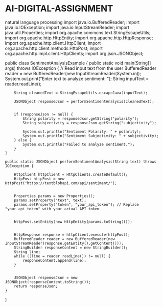# AI-DIGITAL-ASSIGNMENT
natural language processing
import java.io.BufferedReader;
import java.io.IOException;
import java.io.InputStreamReader;
import java.util.Properties;
import org.apache.commons.text.StringEscapeUtils;
import org.apache.http.HttpEntity;
import org.apache.http.HttpResponse;
import org.apache.http.client.HttpClient;
import org.apache.http.client.methods.HttpPost;
import org.apache.http.impl.client.HttpClients;
import org.json.JSONObject;

public class SentimentAnalysisExample {
    public static void main(String[] args) throws IOException {
        // Read input text from the user
        BufferedReader reader = new BufferedReader(new InputStreamReader(System.in));
        System.out.print("Enter text to analyze sentiment: ");
        String inputText = reader.readLine();

        String cleanedText = StringEscapeUtils.escapeJava(inputText);

        JSONObject responseJson = performSentimentAnalysis(cleanedText);

  
        if (responseJson != null) {
            String polarity = responseJson.getString("polarity");
            String subjectivity = responseJson.getString("subjectivity");

            System.out.println("Sentiment Polarity: " + polarity);
            System.out.println("Sentiment Subjectivity: " + subjectivity);
        } else {
            System.out.println("Failed to analyze sentiment.");
        }
    }

    public static JSONObject performSentimentAnalysis(String text) throws IOException {
       
        HttpClient httpClient = HttpClients.createDefault();
        HttpPost httpPost = new HttpPost("https://textblobapi.com/api/sentiment/");

    
        Properties params = new Properties();
        params.setProperty("text", text);
        params.setProperty("token", "your_api_token"); // Replace "your_api_token" with your actual API token

     
        httpPost.setEntity(new HttpEntity(params.toString()));

    
        HttpResponse response = httpClient.execute(httpPost);
        BufferedReader reader = new BufferedReader(new InputStreamReader(response.getEntity().getContent()));
        StringBuilder responseContent = new StringBuilder();
        String line;
        while ((line = reader.readLine()) != null) {
            responseContent.append(line);
        }

     
        JSONObject responseJson = new JSONObject(responseContent.toString());
        return responseJson;
    }
}

